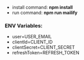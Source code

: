 - install command: **npm install**
- run command: **npm run mailify**
### ENV Variables:
- user=USER_EMAIL
- clientId=CLIENT_ID
- clientSecret=CLIENT_SECRET
- refreshToken=REFRESH_TOKEN
